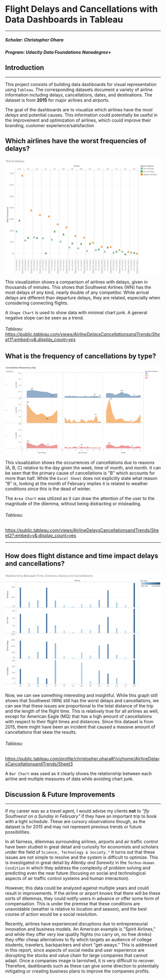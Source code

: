 # Flight Delays and Cancellations with Data Dashboards in Tableau
___


##### Scholar: Christopher Ohara
##### Program: Udacity Data Foundations Nanodegree+



[//]: # (Image References)

[image1]: https://github.com/Ohara124c41/DFND-Flight-Delays-and-Cancellations/blob/master/images/006.png?raw=true?raw=true
[image2]: https://github.com/Ohara124c41/DFND-Flight-Delays-and-Cancellations/blob/master/images/002.png?raw=true?raw=true
[image3]: https://github.com/Ohara124c41/DFND-Flight-Delays-and-Cancellations/blob/master/images/003.png?raw=true?raw=true

## Introduction

___

This project consists of building data dashboards for visual representation using ```Tableau```. The corresponding datasets document a variety of airline information including delays, cancellations, dates, and destinations. The dataset is from **2015** for major airlines and airports.

The goal of the dashboards are to visualize which airlines have the *most delays* and potential causes. This information could potentially be useful in the improvement and optimization of airlines, which could improve their branding, customer experience/satisfaction



## Which airlines have the worst frequencies of delays?
![alt text][image1]

This visualization shows a comparison of airlines with delays, given in thousands of minutes. This shows that Southwest Airlines (WN) has the most delays of any kind, nearly double of any competitor. While arrival delays are different than departure delays, they are related, especially when considering connecting flights.  

A ```Shape Chart``` is used to show data with minimal chart junk. A general negative slope can be seen as a trend.

###### Tableau: https://public.tableau.com/views/AirlineDelaysCancellationsandTrends/Sheet1?:embed=y&:display_count=yes

## What is the frequency of cancellations by type?
![alt text][image2]

This visualization shows the occurrences of cancellations due to reasons (A, B, C) relative to the day given the week, time of month, and month. It can be seen that the primary cause of cancellations is "B" which accounts for more than half. While the ```Excel Sheet``` does not explicitly state what reason "B" is, looking at the month of February implies it is related to weather conditions since this is the dead of winter.

The ```Area Chart``` was utilized as it can draw the attention of the user to the magnitude of the dilemma, without being distracting or misleading.

###### Tableau:
https://public.tableau.com/views/AirlineDelaysCancellationsandTrends/Sheet2?:embed=y&:display_count=yes
___

## How does flight distance and time impact delays and cancellations?
![alt text][image3]

Now, we can see something interesting and insightful. While this graph still shows that Southwest (WN) still has the worst delays and cancellations, we can see that these issues are proportional to the total distance of the trip and the length of the flight time. This is relatively true for all airlines as well, except for American Eagle (MQ) that has a high amount of cancellations with respect to their flight times and distances. Since this dataset is from 2015, there might have been an incident that caused a massive amount of cancellations that skew the results.

###### Tableau:
https://public.tableau.com/profile/christopher.ohara#!/vizhome/AirlineDelaysCancellationsandTrends/Sheet3

A ```Bar Chart``` was used as it clearly shows the relationship between each airline and multiple measures of data while avoiding chart junk.

## Discussion & Future Improvements
___

If my career was as a travel agent, I would advise my clients **not** to *"fly Southwest on a Sunday in February"* if they have an important trip to book with a tight schedule. These are cursory observations though, as the dataset is for 2015 and may not represent previous trends or future possibilities.

In all fairness, dilemmas surrounding airlines, airports and air traffic control have been studied in great detail and curiosity for economists and scholars under the field of ```Science, Technology & Society."``` It turns out that these issues are not simple to resolve and the system is difficult to optimize. This is investigated in great detail by *Allenby and Sarewitz* in the ```Techno-Human Condition``` in which they address the complexity of problem solving and predicting even the near future (focusing on social and technological aspects of air traffic control systems and human interaction).

However, this data could be analyzed against multiple years and could result in improvements. If the airline or airport knows that there will be these sorts of dilemmas, they could notify users in advance or offer some form of compensation. This is under the premise that these conditions are unavoidable (weather is relative to location and season), and the best course of action would be a social resolution.

Recently, airlines have experienced disruptions due to entrepreneurial innovation and business models. An American example is "Spirit Airlines," and while they offer very low quality flights (no carry on, no free drinks) they offer cheap alternatives to fly which targets an audience of college students, travelers, backpackers and short "get-aways." This is addressed in this report, since aspects of social media and user experience are disrupting the stocks and value chain for large companies that cannot adapt. Once a companies image is tarnished, it is very difficult to recover. Therefore, dashboards such as these can give some direction to potentially mitigating or creating business plans to improve the companies profits.
